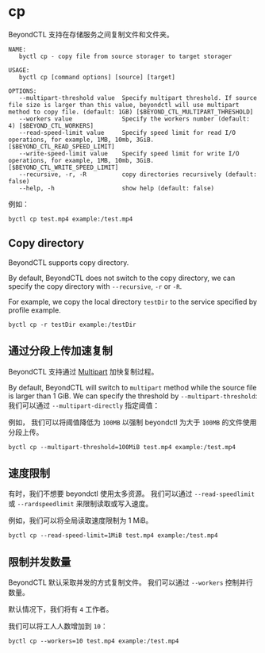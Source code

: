 # cp

BeyondCTL 支持在存储服务之间复制文件和文件夹。

```shell
NAME:
   byctl cp - copy file from source storager to target storager

USAGE:
   byctl cp [command options] [source] [target]

OPTIONS:
   --multipart-threshold value  Specify multipart threshold. If source file size is larger than this value, beyondctl will use multipart method to copy file. (default: 1GB) [$BEYOND_CTL_MULTIPART_THRESHOLD]
   --workers value              Specify the workers number (default: 4) [$BEYOND_CTL_WORKERS]
   --read-speed-limit value     Specify speed limit for read I/O operations, for example, 1MB, 10mb, 3GiB. [$BEYOND_CTL_READ_SPEED_LIMIT]
   --write-speed-limit value    Specify speed limit for write I/O operations, for example, 1MB, 10mb, 3GiB. [$BEYOND_CTL_WRITE_SPEED_LIMIT]
   --recursive, -r, -R          copy directories recursively (default: false)
   --help, -h                   show help (default: false)
```

例如：

```shell
byctl cp test.mp4 example:/test.mp4
```

## Copy directory

BeyondCTL supports copy directory.

By default, BeyondCTL does not switch to the copy directory, we can specify the copy directory with `--recursive`, `-r` or `-R`.

For example, we copy the local directory `testDir` to the service specified by profile example.

```shell
byctl cp -r testDir example:/testDir
```

## 通过分段上传加速复制

BeyondCTL 支持通过 [Multipart](/docs/go-storage/operations/multiparter/index) 加快复制过程。

By default, BeyondCTL will switch to `multipart` method while the source file is larger than 1 GiB. We can specify the threshold by `--multipart-threshold`: 我们可以通过 `--multipart-directly` 指定阈值：

例如， 我们可以将阈值降低为 `100MB`  以强制 beyondctl 为大于 `100MB` 的文件使用分段上传。

```shell
byctl cp --multipart-threshold=100MiB test.mp4 example:/test.mp4
```

## 速度限制

有时，我们不想要 beyondctl 使用太多资源。 我们可以通过 `--read-speedlimit` 或 `--rardspeedlimit` 来限制读取或写入速度。

例如，我们可以将全局读取速度限制为 1 MiB。

```shell
byctl cp --read-speed-limit=1MiB test.mp4 example:/test.mp4
```

## 限制并发数量

BeyondCTL 默认采取并发的方式复制文件。 我们可以通过 `--workers` 控制并行数量。

默认情况下，我们将有 `4` 工作者。

我们可以将工人人数增加到 `10`：

```shell
byctl cp --workers=10 test.mp4 example:/test.mp4
```
